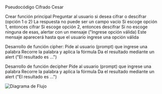 Pseudocódigo Cifrado Cesar

Crear función principal
Preguntar al usuario si desea cifrar o descifrar (opción 1 o 2)
La respuesta no puede ser un campo vacío
Si escoge opción 1, entonces cifrar
Si escoge opción 2, entonces descifrar
Si no escoge ninguna de esas, alertar con un mensaje ("Ingrese opción válida)
Este mensaje aparecerá hasta que el usuario ingrese una opción válida

Desarrollo de función cipher:
Pide al usuario (prompt) que ingrese una palabra
Recorre la palabra y aplica la fórmula
Da el resultado mediante un alert ("El resultado es ...")

Desarrollo de función decipher
Pide al usuario (prompt) que ingrese una palabra
Recorre la palabra y aplica la fórmula
Da el resultado mediante un alert ("El resultado es ...")



![Diagrama de Flujo](https://i.imgur.com/cZ1DB8b.jpg?raw=true)
